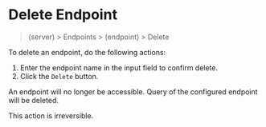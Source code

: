 # Delete Endpoint

> (server) > Endpoints > (endpoint) > Delete

To delete an endpoint, do the following actions:

1. Enter the endpoint name in the input field to confirm delete.
2. Click the `Delete` button.

An endpoint will no longer be accessible. Query of the configured endpoint will be deleted.

This action is irreversible.